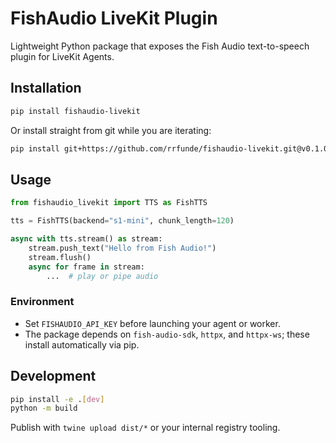 # FishAudio LiveKit Plugin

Lightweight Python package that exposes the Fish Audio text-to-speech plugin for LiveKit Agents.

## Installation

```bash
pip install fishaudio-livekit
```

Or install straight from git while you are iterating:

```bash
pip install git+https://github.com/rrfunde/fishaudio-livekit.git@v0.1.0
```

## Usage

```python
from fishaudio_livekit import TTS as FishTTS

tts = FishTTS(backend="s1-mini", chunk_length=120)

async with tts.stream() as stream:
    stream.push_text("Hello from Fish Audio!")
    stream.flush()
    async for frame in stream:
        ...  # play or pipe audio
```

### Environment

- Set `FISHAUDIO_API_KEY` before launching your agent or worker.
- The package depends on `fish-audio-sdk`, `httpx`, and `httpx-ws`; these install automatically via pip.

## Development

```bash
pip install -e .[dev]
python -m build
```

Publish with `twine upload dist/*` or your internal registry tooling.
